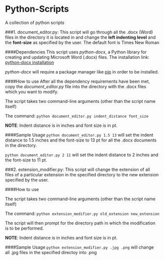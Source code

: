 # Python-Scripts

A collection of python scripts

###1. document_editor.py:
This script will go through all the .docx (Word) files in the directory it is located in and change the **left indenting level** and the **font-size** as specified by the user. The default font is Times New Roman

####Dependencies
This script uses *python-docx*, a Python library for creating and updating Microsoft Word (.docx) files. 
The installation link: [python-docx installation](https://python-docx.readthedocs.io/en/latest/user/install.html#install)

*python-docx* will require a package manager like [pip](https://pypi.python.org/pypi/pip) in order to be installed. 

####How to use
After all the dependency requirements have been met, copy the *document_editor.py* file into the directory with the .docx files which you want to modify.

The script takes two command-line arguments (other than the script name itself)

The command: ``python document_editor.py indent_distance font_size`` 

**NOTE**: Indent distance is in inches and font size is in pt.

####Sample Usage
``python document_editor.py 1.5 13`` will set the indent distance to 1.5 inches and the font-size to 13 pt for all the .docx documents in the directory.

``python document_editor.py 2 11`` will set the indent distance to 2 inches and the font-size to 11 pt.


###2. extension_modifier.py:
This script will change the extension of all files of a particular extension in the specified directory to the new extension specified by the user. 


####How to use

The script takes two command-line arguments (other than the script name itself)

The command: ``python extension_modifier.py old_extension new_extension`` 

The script will then prompt for the directory path in which the modification is to be performed.

**NOTE**: Indent distance is in inches and font size is in pt.

####Sample Usage
``python extension_modifier.py .jpg .png`` will change all .jpg files in the specified directoy into .png


